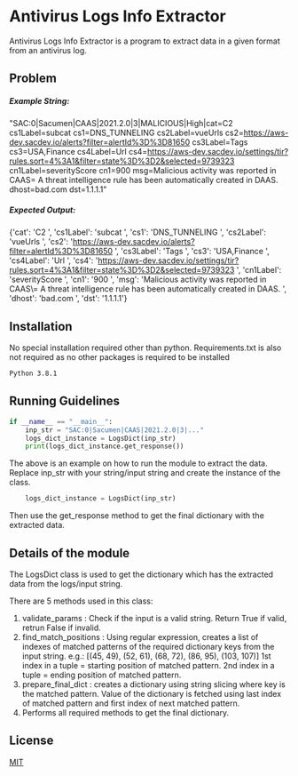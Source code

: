 # Antivirus Logs Info Extractor

Antivirus Logs Info Extractor is a program to extract data in a given format from an antivirus log.

## Problem

##### Example String:

"SAC:0|Sacumen|CAAS|2021.2.0|3|MALICIOUS|High|cat=C2
cs1Label=subcat cs1=DNS_TUNNELING cs2Label=vueUrls 
cs2=https://aws-dev.sacdev.io/alerts?filter=alertId%3D%3D81650 
cs3Label=Tags cs3=USA,Finance cs4Label=Url 
cs4=https://aws-dev.sacdev.io/settings/tir?rules.sort=4%3A1&filter=state%3D%3D2&selected=9739323 
cn1Label=severityScore cn1=900 msg=Malicious activity was reported in CAAS\= A threat intelligence rule 
has been automatically created in DAAS. dhost=bad.com dst=1.1.1.1"

##### Expected Output:

{'cat': 'C2 ', 'cs1Label': 'subcat ', 'cs1': 'DNS_TUNNELING ', 'cs2Label': 'vueUrls ', 'cs2': 'https://aws-dev.sacdev.io/alerts?filter=alertId%3D%3D81650 ', 'cs3Label': 'Tags ', 'cs3': 'USA,Finance ', 'cs4Label': 'Url ', 'cs4': 'https://aws-dev.sacdev.io/settings/tir?rules.sort=4%3A1&filter=state%3D%3D2&selected=9739323 ', 'cn1Label': 'severityScore ', 'cn1': '900 ', 'msg': 'Malicious activity was reported in CAAS\\= A threat intelligence rule has been automatically created in DAAS. ', 'dhost': 'bad.com ', 'dst': '1.1.1.1'}


## Installation

No special installation required other than python. Requirements.txt is also not required as no other packages is required to be installed

```bash
Python 3.8.1
```

## Running Guidelines

```python
if __name__ == "__main__":
    inp_str = "SAC:0|Sacumen|CAAS|2021.2.0|3|..."
    logs_dict_instance = LogsDict(inp_str)
    print(logs_dict_instance.get_response())
```

The above is an example on how to run the module to extract the data. Replace inp_str with your string/input string and create the instance of the class.
```python
    logs_dict_instance = LogsDict(inp_str)
```

Then use the get_response method to get the final dictionary with the extracted data.

## Details of the module

The LogsDict class is used to get the dictionary which has the extracted data from the logs/input string.

There are 5 methods used in this class:

1. validate_params : Check if the input is a valid string. Return True if valid, retrun False if invalid.
2. find_match_positions : Using regular expression, creates a list of indexes of matched patterns of the required dictionary keys from the input string.
e.g.: [(45, 49), (52, 61), (68, 72), (86, 95), (103, 107)]
1st index in a tuple = starting position of matched pattern.
2nd index in a tuple = ending position of matched pattern.
3. prepare_final_dict : creates a dictionary using string slicing where key is the matched pattern. Value of the dictionary is fetched using last index of matched pattern and first index of next matched pattern.
4. Performs all required methods to get the final dictionary.


## License
[MIT](https://choosealicense.com/licenses/mit/)
